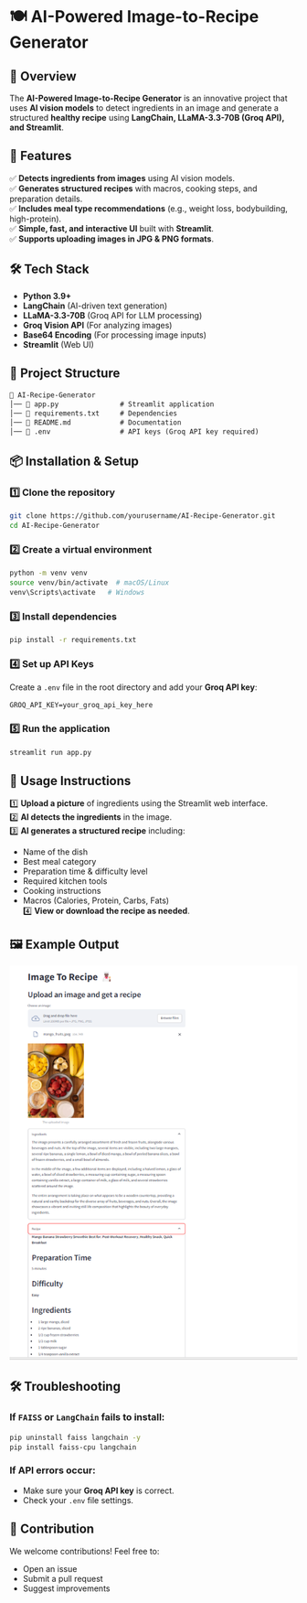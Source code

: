 # 🍽️ AI-Powered Image-to-Recipe Generator

## 📌 Overview
The **AI-Powered Image-to-Recipe Generator** is an innovative project that uses **AI vision models** to detect ingredients in an image and generate a structured **healthy recipe** using **LangChain, LLaMA-3.3-70B (Groq API), and Streamlit**.

## 🚀 Features
✅ **Detects ingredients from images** using AI vision models.  
✅ **Generates structured recipes** with macros, cooking steps, and preparation details.  
✅ **Includes meal type recommendations** (e.g., weight loss, bodybuilding, high-protein).  
✅ **Simple, fast, and interactive UI** built with **Streamlit**.  
✅ **Supports uploading images in JPG & PNG formats**.  

## 🛠️ Tech Stack
- **Python 3.9+**
- **LangChain** (AI-driven text generation)
- **LLaMA-3.3-70B** (Groq API for LLM processing)
- **Groq Vision API** (For analyzing images)
- **Base64 Encoding** (For processing image inputs)
- **Streamlit** (Web UI)

## 📂 Project Structure
```
📁 AI-Recipe-Generator
│── 📄 app.py               # Streamlit application
│── 📄 requirements.txt     # Dependencies
│── 📝 README.md            # Documentation
│── 📄 .env                 # API keys (Groq API key required)
```

## 📦 Installation & Setup
### 1️⃣ Clone the repository
```bash
git clone https://github.com/yourusername/AI-Recipe-Generator.git
cd AI-Recipe-Generator
```

### 2️⃣ Create a virtual environment
```bash
python -m venv venv
source venv/bin/activate  # macOS/Linux
venv\Scripts\activate   # Windows
```

### 3️⃣ Install dependencies
```bash
pip install -r requirements.txt
```

### 4️⃣ Set up API Keys
Create a `.env` file in the root directory and add your **Groq API key**:
```
GROQ_API_KEY=your_groq_api_key_here
```

### 5️⃣ Run the application
```bash
streamlit run app.py
```

## 🎯 Usage Instructions
1️⃣ **Upload a picture** of ingredients using the Streamlit web interface.  
2️⃣ **AI detects the ingredients** in the image.  
3️⃣ **AI generates a structured recipe** including:
   - Name of the dish
   - Best meal category
   - Preparation time & difficulty level
   - Required kitchen tools
   - Cooking instructions
   - Macros (Calories, Protein, Carbs, Fats)  
4️⃣ **View or download the recipe as needed**.  

## 🖼️ Example Output
![Screenshots](./data/ui.png)  

## 🛠️ Troubleshooting
### If `FAISS` or `LangChain` fails to install:
```bash
pip uninstall faiss langchain -y
pip install faiss-cpu langchain
```

### If API errors occur:
- Make sure your **Groq API key** is correct.
- Check your `.env` file settings.

## 🤝 Contribution
We welcome contributions! Feel free to:
- Open an issue
- Submit a pull request
- Suggest improvements


